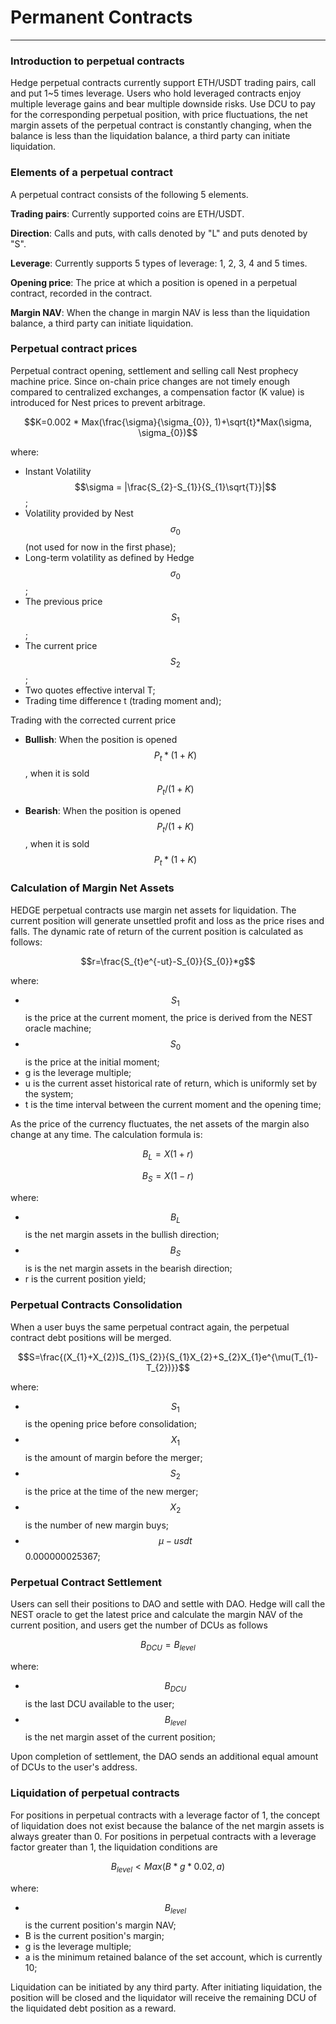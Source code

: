 # Permanent Contracts

---

### Introduction to perpetual contracts

Hedge perpetual contracts currently support ETH/USDT trading pairs, call and put 1~5 times leverage. Users who hold leveraged contracts enjoy multiple leverage gains and bear multiple downside risks. Use DCU to pay for the corresponding perpetual position, with price fluctuations, the net margin assets of the perpetual contract is constantly changing, when the balance is less than the liquidation balance, a third party can initiate liquidation.

### Elements of a perpetual contract

A perpetual contract consists of the following 5 elements.

**Trading pairs**: Currently supported coins are ETH/USDT.

**Direction**: Calls and puts, with calls denoted by "L" and puts denoted by "S".

**Leverage**: Currently supports 5 types of leverage: 1, 2, 3, 4 and 5 times.

**Opening price**: The price at which a position is opened in a perpetual contract, recorded in the contract.

**Margin NAV**: When the change in margin NAV is less than the liquidation balance, a third party can initiate liquidation.

### Perpetual contract prices

Perpetual contract opening, settlement and selling call Nest prophecy machine price. Since on-chain price changes are not timely enough compared to centralized exchanges, a compensation factor (K value) is introduced for Nest prices to prevent arbitrage.

$$K=0.002 * Max(\frac{\sigma}{\sigma_{0}}, 1)+\sqrt{t}*Max(\sigma, \sigma_{0})$$

where:

- Instant Volatility $$\sigma = |\frac{S_{2}-S_{1}}{S_{1}\sqrt{T}}|$$;
- Volatility provided by Nest $$\sigma_{0}$$ (not used for now in the first phase);
- Long-term volatility as defined by Hedge $$\sigma_{0}$$;
- The previous price $$S_{1}$$;
- The current price $$S_{2}$$;
- Two quotes effective interval T;
- Trading time difference t (trading moment and);

Trading with the corrected current price

- **Bullish**: When the position is opened $$P_{t}*(1+K)$$, when it is sold $$P_{t}/(1+K)$$

- **Bearish**: When the position is opened $$P_{t}/(1+K)$$, when it is sold $$P_{t}*(1+K)$$

### Calculation of Margin Net Assets

HEDGE perpetual contracts use margin net assets for liquidation. The current position will generate unsettled profit and loss as the price rises and falls. The dynamic rate of return of the current position is calculated as follows:

$$r=\frac{S_{t}e^{-ut}-S_{0}}{S_{0}}*g$$

where:

- $$S_{1}$$ is the price at the current moment, the price is derived from the NEST oracle machine;
- $$S_{0}$$ is the price at the initial moment;
- g is the leverage multiple;
- u is the current asset historical rate of return, which is uniformly set by the system;
- t is the time interval between the current moment and the opening time;

As the price of the currency fluctuates, the net assets of the margin also change at any time. The calculation formula is:

$$B_{L}=X(1+r)$$

$$B_{S}=X(1-r)$$

where:

- $$B_{L}$$ is the net margin assets in the bullish direction;
- $$B_{S}$$ is is the net margin assets in the bearish direction;
- r is the current position yield;

### Perpetual Contracts Consolidation

When a user buys the same perpetual contract again, the perpetual contract debt positions will be merged.

$$S=\frac{(X_{1}+X_{2})S_{1}S_{2}}{S_{1}X_{2}+S_{2}X_{1}e^{\mu(T_{1}-T_{2})}}$$

where:

- $$S_{1}$$ is the opening price before consolidation;
- $$X_{1}$$ is the amount of margin before the merger;
- $$S_{2}$$ is the price at the time of the new merger;
- $$X_{2}$$ is the number of new margin buys;
- $$\mu-usdt$$ 0.000000025367;

### Perpetual Contract Settlement

Users can sell their positions to DAO and settle with DAO. Hedge will call the NEST oracle to get the latest price and calculate the margin NAV of the current position, and users get the number of DCUs as follows

$$B_{DCU}=B_{level}$$

where:

- $$B_{DCU}$$ is the last DCU available to the user;
- $$B_{level}$$ is the net margin asset of the current position;

Upon completion of settlement, the DAO sends an additional equal amount of DCUs to the user's address.

### Liquidation of perpetual contracts

For positions in perpetual contracts with a leverage factor of 1, the concept of liquidation does not exist because the balance of the net margin assets is always greater than 0. For positions in perpetual contracts with a leverage factor greater than 1, the liquidation conditions are

$$B_{level}<Max(B*g*0.02, a)$$

where:

- $$B_{level}$$ is the current position's margin NAV;
- B is the current position's margin;
- g is the leverage multiple;
- a is the minimum retained balance of the set account, which is currently 10;

Liquidation can be initiated by any third party. After initiating liquidation, the position will be closed and the liquidator will receive the remaining DCU of the liquidated debt position as a reward.